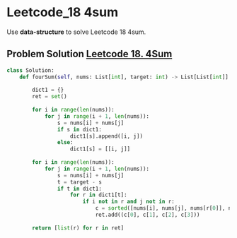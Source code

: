 # Leetcode_18 4sum



Use **data-structure** to solve Leetcode 18 4sum.
<!--more-->

## Problem Solution [Leetcode 18. 4Sum](https://leetcode.com/problems/4sum/)

```python
class Solution:
    def fourSum(self, nums: List[int], target: int) -> List[List[int]]:
        
        dict1 = {}
        ret = set()
        
        for i in range(len(nums)):
            for j in range(i + 1, len(nums)):
                s = nums[i] + nums[j]
                if s in dict1:
                    dict1[s].append([i, j])
                else:
                    dict1[s] = [[i, j]]
        
        for i in range(len(nums)):
            for j in range(i + 1, len(nums)):
                s = nums[i] + nums[j]
                t = target - s
                if t in dict1:
                    for r in dict1[t]:
                        if i not in r and j not in r:
                            c = sorted([nums[i], nums[j], nums[r[0]], nums[r[1]]])
                            ret.add((c[0], c[1], c[2], c[3]))
                            
        return [list(r) for r in ret]
        
        
```
